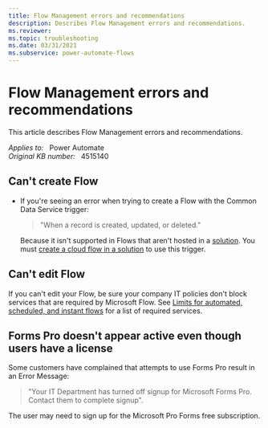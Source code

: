 ```yaml
---
title: Flow Management errors and recommendations
description: Describes Flow Management errors and recommendations.
ms.reviewer: 
ms.topic: troubleshooting
ms.date: 03/31/2021
ms.subservice: power-automate-flows
---
```

# Flow Management errors and recommendations

This article describes Flow Management errors and recommendations.

_Applies to:_ &nbsp; Power Automate  
_Original KB number:_ &nbsp; 4515140

## Can't create Flow

- If you're seeing an error when trying to create a Flow with the Common Data Service trigger:

    > "When a record is created, updated, or deleted."

    Because it isn't supported in Flows that aren't hosted in a [solution](/power-automate/overview-solution-flows). You must [create a cloud flow in a solution](/power-automate/create-flow-solution) to use this trigger.

## Can't edit Flow

If you can't edit your Flow, be sure your company IT policies don't block services that are required by Microsoft Flow. See [Limits for automated, scheduled, and instant flows](/power-automate/limits-and-config#required-services) for a list of required services.

## Forms Pro doesn't appear active even though users have a license

Some customers have complained that attempts to use Forms Pro result in an Error Message:  
> "Your IT Department has turned off signup for Microsoft Forms Pro. Contact them to complete signup".

The user may need to sign up for the Microsoft Pro Forms free subscription.
